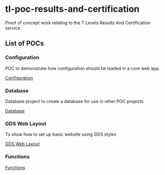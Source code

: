 # tl-poc-results-and-certification

Proof of concept work relating to the T Levels Results And Certification service.

## List of POCs ##

### Configuration ###

POC to demonstrate how configuration should be loaded in a core web app.

[Configuration](Sfa.Poc.ResultsAndCertification.Configuration\README.md)

### Database ###

Database project to create a database for use in other POC projects.

[Database](Sfa.Poc.ResultsAndCertification.Database\README.md)

### GDS Web Layout ###

To show how to set up basic website using GDS styles

[GDS Web Layout](Sfa.Poc.ResultsAndCertification.Layout.Web\README.md)

### Functions ###

[Functions](Sfa.Poc.ResultsAndCertification.Functions\README.md)

